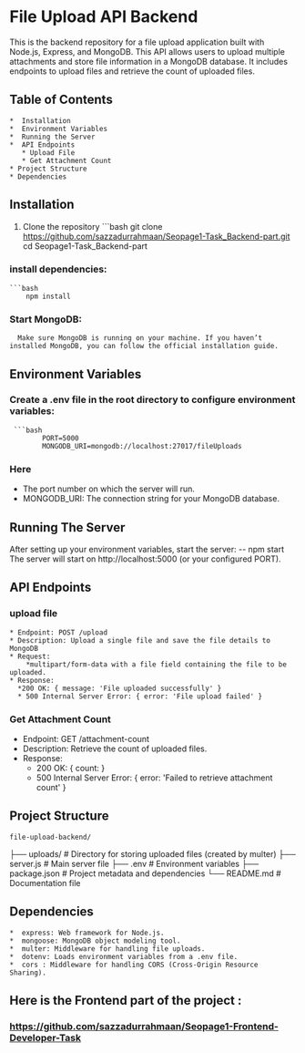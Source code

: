 # File Upload API Backend
  This is the backend repository for a file upload application built with Node.js, Express, and MongoDB. This API allows users to upload multiple attachments and store file information in a MongoDB database. It includes endpoints to upload files and retrieve the count of uploaded files.

  ## Table of Contents 
    *  Installation
    *  Environment Variables
    *  Running the Server
    *  API Endpoints
       * Upload File
       * Get Attachment Count
    * Project Structure
    * Dependencies

## Installation
  1. Clone the repository
    ```bash
      git clone  https://github.com/sazzadurrahmaan/Seopage1-Task_Backend-part.git
      cd Seopage1-Task_Backend-part
  ### install dependencies:
    ```bash
        npm install
  ### Start MongoDB:
      Make sure MongoDB is running on your machine. If you haven’t installed MongoDB, you can follow the official installation guide.
## Environment Variables
  ### Create a .env file in the root directory to configure environment variables:
     ```bash
            PORT=5000
            MONGODB_URI=mongodb://localhost:27017/fileUploads
     
### Here 
* The port number on which the server will run.
* MONGODB_URI: The connection string for your MongoDB database.

## Running The Server 
After setting up your environment variables, start the server:
      -- npm start
 The server will start on http://localhost:5000 (or your configured PORT).

## API Endpoints
  ### upload file
    * Endpoint: POST /upload
    * Description: Upload a single file and save the file details to MongoDB
    * Request:
        *multipart/form-data with a file field containing the file to be uploaded.
    * Response:
      *200 OK: { message: 'File uploaded successfully' }
      * 500 Internal Server Error: { error: 'File upload failed' }
  ### Get Attachment Count
 * Endpoint: GET /attachment-count
 *  Description: Retrieve the count of uploaded files.
 * Response:
    * 200 OK: { count: <number> }
    * 500 Internal Server Error: { error: 'Failed to retrieve attachment count' }
  
## Project Structure 
    
    file-upload-backend/
├── uploads/              # Directory for storing uploaded files (created by multer)
├── server.js             # Main server file
├── .env                  # Environment variables
├── package.json          # Project metadata and dependencies
└── README.md             # Documentation file
## Dependencies
    *  express: Web framework for Node.js.
    *  mongoose: MongoDB object modeling tool.
    *  multer: Middleware for handling file uploads.
    *  dotenv: Loads environment variables from a .env file.
    *  cors : Middleware for handling CORS (Cross-Origin Resource Sharing).

## Here is the Frontend part of the project :
### https://github.com/sazzadurrahmaan/Seopage1-Frontend-Developer-Task
    

